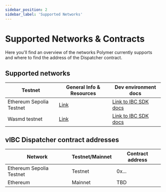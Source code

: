 ```yaml
---
sidebar_position: 2
sidebar_label: 'Supported Networks'
---
```


# Supported Networks & Contracts

Here you'll find an overview of the networks Polymer currently supports and where to find the address of the Dispatcher contract.

## Supported networks

| Testnet                  | General Info & Resources | Dev environment docs                                                          |
| ------------------------ | ------------------------ | ----------------------------------------------------------------------------- |
| Ethereum Sepolia Testnet | [Link](./sepolia.md)     | [Link to IBC SDK docs](https://developers.openibc.com/docs/category/evm)      |
| Wasmd testnet            | [Link](./wasmd.md)       | [Link to IBC SDK docs](https://developers.openibc.com/docs/category/cosmwasm) |

## vIBC Dispatcher contract addresses

| Network                  | Testnet/Mainnet | Contract address |
| ------------------------ | --------------- | ---------------- |
| Ethereum Sepolia Testnet | Testnet         | 0x...            |
| Ethereum                 | Mainnet         | TBD              |
